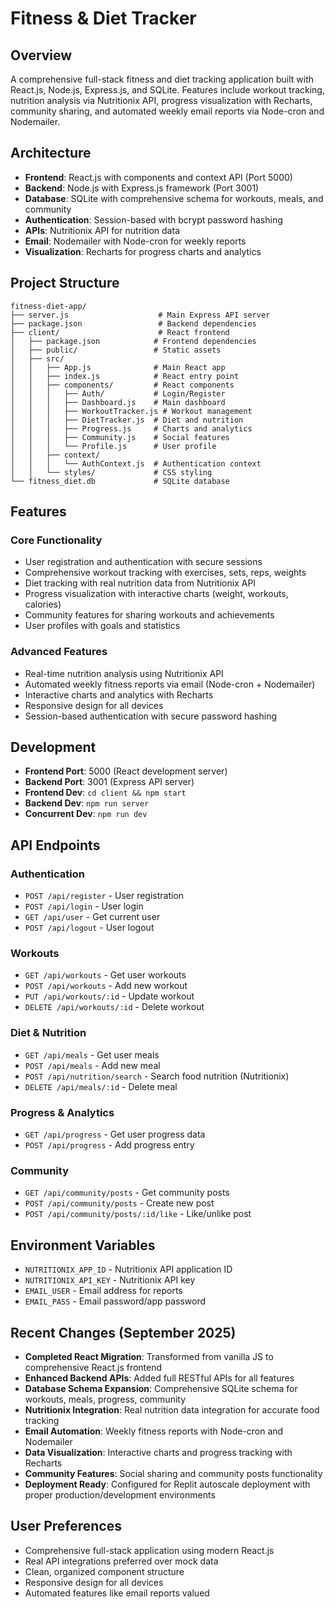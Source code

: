 # Fitness & Diet Tracker

## Overview
A comprehensive full-stack fitness and diet tracking application built with React.js, Node.js, Express.js, and SQLite. Features include workout tracking, nutrition analysis via Nutritionix API, progress visualization with Recharts, community sharing, and automated weekly email reports via Node-cron and Nodemailer.

## Architecture
- **Frontend**: React.js with components and context API (Port 5000)
- **Backend**: Node.js with Express.js framework (Port 3001)
- **Database**: SQLite with comprehensive schema for workouts, meals, and community
- **Authentication**: Session-based with bcrypt password hashing
- **APIs**: Nutritionix API for nutrition data
- **Email**: Nodemailer with Node-cron for weekly reports
- **Visualization**: Recharts for progress charts and analytics

## Project Structure
```
fitness-diet-app/
├── server.js                    # Main Express API server
├── package.json                 # Backend dependencies
├── client/                      # React frontend
│   ├── package.json            # Frontend dependencies
│   ├── public/                 # Static assets
│   ├── src/
│   │   ├── App.js              # Main React app
│   │   ├── index.js            # React entry point
│   │   ├── components/         # React components
│   │   │   ├── Auth/           # Login/Register
│   │   │   ├── Dashboard.js    # Main dashboard
│   │   │   ├── WorkoutTracker.js # Workout management
│   │   │   ├── DietTracker.js  # Diet and nutrition
│   │   │   ├── Progress.js     # Charts and analytics
│   │   │   ├── Community.js    # Social features
│   │   │   └── Profile.js      # User profile
│   │   ├── context/
│   │   │   └── AuthContext.js  # Authentication context
│   │   └── styles/             # CSS styling
└── fitness_diet.db             # SQLite database
```

## Features
### Core Functionality
- User registration and authentication with secure sessions
- Comprehensive workout tracking with exercises, sets, reps, weights
- Diet tracking with real nutrition data from Nutritionix API
- Progress visualization with interactive charts (weight, workouts, calories)
- Community features for sharing workouts and achievements
- User profiles with goals and statistics

### Advanced Features
- Real-time nutrition analysis using Nutritionix API
- Automated weekly fitness reports via email (Node-cron + Nodemailer)
- Interactive charts and analytics with Recharts
- Responsive design for all devices
- Session-based authentication with secure password hashing

## Development
- **Frontend Port**: 5000 (React development server)
- **Backend Port**: 3001 (Express API server)
- **Frontend Dev**: `cd client && npm start`
- **Backend Dev**: `npm run server`
- **Concurrent Dev**: `npm run dev`

## API Endpoints
### Authentication
- `POST /api/register` - User registration
- `POST /api/login` - User login
- `GET /api/user` - Get current user
- `POST /api/logout` - User logout

### Workouts
- `GET /api/workouts` - Get user workouts
- `POST /api/workouts` - Add new workout
- `PUT /api/workouts/:id` - Update workout
- `DELETE /api/workouts/:id` - Delete workout

### Diet & Nutrition
- `GET /api/meals` - Get user meals
- `POST /api/meals` - Add new meal
- `POST /api/nutrition/search` - Search food nutrition (Nutritionix)
- `DELETE /api/meals/:id` - Delete meal

### Progress & Analytics
- `GET /api/progress` - Get user progress data
- `POST /api/progress` - Add progress entry

### Community
- `GET /api/community/posts` - Get community posts
- `POST /api/community/posts` - Create new post
- `POST /api/community/posts/:id/like` - Like/unlike post

## Environment Variables
- `NUTRITIONIX_APP_ID` - Nutritionix API application ID
- `NUTRITIONIX_API_KEY` - Nutritionix API key
- `EMAIL_USER` - Email address for reports
- `EMAIL_PASS` - Email password/app password

## Recent Changes (September 2025)
- **Completed React Migration**: Transformed from vanilla JS to comprehensive React.js frontend
- **Enhanced Backend APIs**: Added full RESTful APIs for all features
- **Database Schema Expansion**: Comprehensive SQLite schema for workouts, meals, progress, community
- **Nutritionix Integration**: Real nutrition data integration for accurate food tracking
- **Email Automation**: Weekly fitness reports with Node-cron and Nodemailer
- **Data Visualization**: Interactive charts and progress tracking with Recharts
- **Community Features**: Social sharing and community posts functionality
- **Deployment Ready**: Configured for Replit autoscale deployment with proper production/development environments

## User Preferences
- Comprehensive full-stack application using modern React.js
- Real API integrations preferred over mock data
- Clean, organized component structure
- Responsive design for all devices
- Automated features like email reports valued